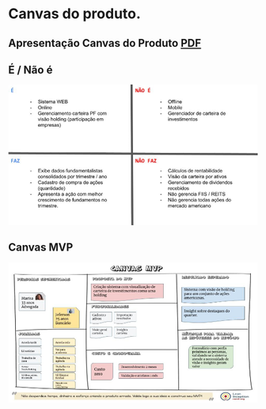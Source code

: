 # Canvas do produto.



## Apresentação Canvas do Produto [PDF](https://github.com/crisaltmann/YouAsHolding-Doc/blob/main/doc/Canvas_MVP_Cristiano_Altmann.pdf "Link apresentação")


## É / Não é

![](https://github.com/crisaltmann/YouAsHolding-Doc/blob/main/doc/E-NAO-E-Cristiano%20Altmann.jpg)

## Canvas MVP

![](https://github.com/crisaltmann/YouAsHolding-Doc/blob/main/doc/CanvasMVP-Cristiano%20Altmann.jpg)